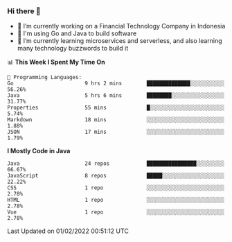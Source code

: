 ### Hi there 👋

<!--
**mazzama/mazzama** is a ✨ _special_ ✨ repository because its `README.md` (this file) appears on your GitHub profile.

Here are some ideas to get you started:

- 🔭 I’m currently working on ...
- 🌱 I’m currently learning ...
- 👯 I’m looking to collaborate on ...
- 🤔 I’m looking for help with ...
- 💬 Ask me about ...
- 📫 How to reach me: ...
- 😄 Pronouns: ...
- ⚡ Fun fact: ...
-->

- 🔭 I’m currently working on a Financial Technology Company in Indonesia
- :gun: I'm using Go and Java to build software
- 🌱 I’m currently learning microservices and serverless, and also learning many technology buzzwords to build it

<!--START_SECTION:waka-->
📊 **This Week I Spent My Time On** 

```text
💬 Programming Languages: 
Go                       9 hrs 2 mins        ██████████████░░░░░░░░░░░   56.26% 
Java                     5 hrs 6 mins        ████████░░░░░░░░░░░░░░░░░   31.77% 
Properties               55 mins             █░░░░░░░░░░░░░░░░░░░░░░░░   5.74% 
Markdown                 18 mins             ░░░░░░░░░░░░░░░░░░░░░░░░░   1.88% 
JSON                     17 mins             ░░░░░░░░░░░░░░░░░░░░░░░░░   1.79%

```

**I Mostly Code in Java** 

```text
Java                     24 repos            ████████████████░░░░░░░░░   66.67% 
JavaScript               8 repos             █████░░░░░░░░░░░░░░░░░░░░   22.22% 
CSS                      1 repo              ░░░░░░░░░░░░░░░░░░░░░░░░░   2.78% 
HTML                     1 repo              ░░░░░░░░░░░░░░░░░░░░░░░░░   2.78% 
Vue                      1 repo              ░░░░░░░░░░░░░░░░░░░░░░░░░   2.78%

```



 Last Updated on 01/02/2022 00:51:12 UTC
<!--END_SECTION:waka-->
